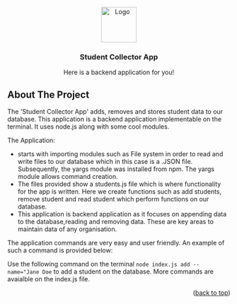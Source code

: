 <!-- PROJECT LOGO -->
<br />
<div align="center">
  <a href="https://github.com/othneildrew/Best-README-Template">
    <img src="https://freepngimg.com/save/11644-database-free-png-image/1731x2400" alt="Logo" width="80" height="80">
  </a>

  <h3 align="center">Student Collector App</h3>

  <p align="center">
    Here is a backend application for you!
    <br />

  </p>
</div>

<!-- ABOUT THE PROJECT -->
## About The Project

The 'Student Collector App' adds, removes and stores student data to our database. This application is a backend application implementable on the terminal. It uses node.js along with some cool modules. 

The Application:
* starts with importing modules such as File system in order to read and write files to our database which in this case is a .JSON file. Subsequently, the yargs module was installed from npm. The yargs module allows command creation. 
* The files provided show a students.js file which is where functionality for the app is written. Here we create functions such as add students, remove student and read student which perform functions on our database.
* This application is backend application as it focuses on appending data to the database,reading and removing data. These are key areas to maintain data of any organisation.

The application commands are very easy and user friendly. An example of such a command is provided below:

Use the following command on the terminal `node index.js add --name="Jane Doe` to add a student on the database. More commands are avaialble on the index.js file.

<p align="right">(<a href="#readme-top">back to top</a>)</p>
